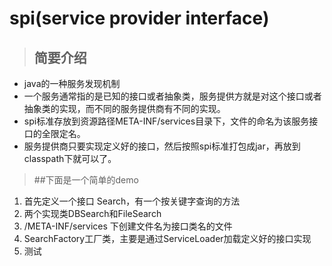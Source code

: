 # spi(service provider interface)
>## 简要介绍
+ java的一种服务发现机制
+ 一个服务通常指的是已知的接口或者抽象类，服务提供方就是对这个接口或者抽象类的实现，而不同的服务提供商有不同的实现。
+ spi标准存放到资源路径META-INF/services目录下，文件的命名为该服务接口的全限定名。
+ 服务提供商只要实现定义好的接口，然后按照spi标准打包成jar，再放到classpath下就可以了。
>##下面是一个简单的demo
1. 首先定义一个接口 Search，有一个按关键字查询的方法
2. 两个实现类DBSearch和FileSearch
3. /META-INF/services 下创建文件名为接口类名的文件
4. SearchFactory工厂类，主要是通过ServiceLoader加载定义好的接口实现
5. 测试